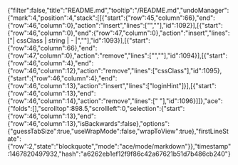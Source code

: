 {"filter":false,"title":"README.md","tooltip":"/README.md","undoManager":{"mark":4,"position":4,"stack":[[{"start":{"row":45,"column":66},"end":{"row":46,"column":0},"action":"insert","lines":["",""],"id":1092}],[{"start":{"row":46,"column":0},"end":{"row":47,"column":0},"action":"insert","lines":["|   cssClass   |  string  |                   -                  |",""],"id":1093}],[{"start":{"row":46,"column":66},"end":{"row":47,"column":0},"action":"remove","lines":["",""],"id":1094}],[{"start":{"row":46,"column":4},"end":{"row":46,"column":12},"action":"remove","lines":["cssClass"],"id":1095},{"start":{"row":46,"column":4},"end":{"row":46,"column":13},"action":"insert","lines":["loginHint"]}],[{"start":{"row":46,"column":13},"end":{"row":46,"column":14},"action":"remove","lines":[" "],"id":1096}]]},"ace":{"folds":[],"scrolltop":898.5,"scrollleft":0,"selection":{"start":{"row":46,"column":13},"end":{"row":46,"column":13},"isBackwards":false},"options":{"guessTabSize":true,"useWrapMode":false,"wrapToView":true},"firstLineState":{"row":2,"state":"blockquote","mode":"ace/mode/markdown"}},"timestamp":1467820497932,"hash":"a6262eb1ef12f9f86c42a67621b51d7b486cb240"}
